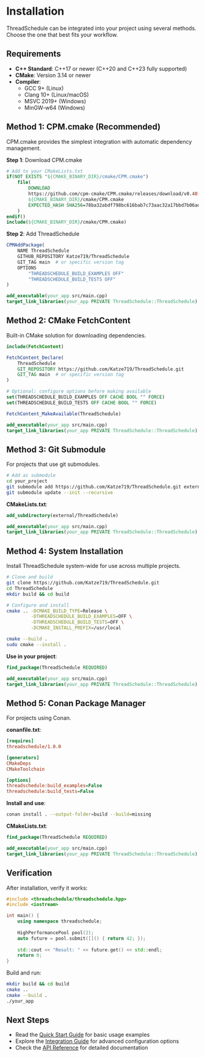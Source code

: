 # Installation

ThreadSchedule can be integrated into your project using several methods. Choose the one that best fits your workflow.

## Requirements

- **C++ Standard**: C++17 or newer (C++20 and C++23 fully supported)
- **CMake**: Version 3.14 or newer
- **Compiler**: 
  - GCC 9+ (Linux)
  - Clang 10+ (Linux/macOS)
  - MSVC 2019+ (Windows)
  - MinGW-w64 (Windows)

## Method 1: CPM.cmake (Recommended)

CPM.cmake provides the simplest integration with automatic dependency management.

**Step 1**: Download CPM.cmake

```cmake
# Add to your CMakeLists.txt
if(NOT EXISTS "${CMAKE_BINARY_DIR}/cmake/CPM.cmake")
    file(
        DOWNLOAD
        https://github.com/cpm-cmake/CPM.cmake/releases/download/v0.40.8/CPM.cmake
        ${CMAKE_BINARY_DIR}/cmake/CPM.cmake
        EXPECTED_HASH SHA256=78ba32abdf798bc616bab7c73aac32a17bbd7b06ad9e26a6add69de8f3ae4791
    )
endif()
include(${CMAKE_BINARY_DIR}/cmake/CPM.cmake)
```

**Step 2**: Add ThreadSchedule

```cmake
CPMAddPackage(
    NAME ThreadSchedule
    GITHUB_REPOSITORY Katze719/ThreadSchedule
    GIT_TAG main  # or specific version tag
    OPTIONS
        "THREADSCHEDULE_BUILD_EXAMPLES OFF"
        "THREADSCHEDULE_BUILD_TESTS OFF"
)

add_executable(your_app src/main.cpp)
target_link_libraries(your_app PRIVATE ThreadSchedule::ThreadSchedule)
```

## Method 2: CMake FetchContent

Built-in CMake solution for downloading dependencies.

```cmake
include(FetchContent)

FetchContent_Declare(
    ThreadSchedule
    GIT_REPOSITORY https://github.com/Katze719/ThreadSchedule.git
    GIT_TAG main  # or specific version tag
)

# Optional: configure options before making available
set(THREADSCHEDULE_BUILD_EXAMPLES OFF CACHE BOOL "" FORCE)
set(THREADSCHEDULE_BUILD_TESTS OFF CACHE BOOL "" FORCE)

FetchContent_MakeAvailable(ThreadSchedule)

add_executable(your_app src/main.cpp)
target_link_libraries(your_app PRIVATE ThreadSchedule::ThreadSchedule)
```

## Method 3: Git Submodule

For projects that use git submodules.

```bash
# Add as submodule
cd your_project
git submodule add https://github.com/Katze719/ThreadSchedule.git external/ThreadSchedule
git submodule update --init --recursive
```

**CMakeLists.txt**:
```cmake
add_subdirectory(external/ThreadSchedule)

add_executable(your_app src/main.cpp)
target_link_libraries(your_app PRIVATE ThreadSchedule::ThreadSchedule)
```

## Method 4: System Installation

Install ThreadSchedule system-wide for use across multiple projects.

```bash
# Clone and build
git clone https://github.com/Katze719/ThreadSchedule.git
cd ThreadSchedule
mkdir build && cd build

# Configure and install
cmake .. -DCMAKE_BUILD_TYPE=Release \
         -DTHREADSCHEDULE_BUILD_EXAMPLES=OFF \
         -DTHREADSCHEDULE_BUILD_TESTS=OFF \
         -DCMAKE_INSTALL_PREFIX=/usr/local

cmake --build .
sudo cmake --install .
```

**Use in your project**:
```cmake
find_package(ThreadSchedule REQUIRED)

add_executable(your_app src/main.cpp)
target_link_libraries(your_app PRIVATE ThreadSchedule::ThreadSchedule)
```

## Method 5: Conan Package Manager

For projects using Conan.

**conanfile.txt**:
```ini
[requires]
threadschedule/1.0.0

[generators]
CMakeDeps
CMakeToolchain

[options]
threadschedule:build_examples=False
threadschedule:build_tests=False
```

**Install and use**:
```bash
conan install . --output-folder=build --build=missing
```

**CMakeLists.txt**:
```cmake
find_package(ThreadSchedule REQUIRED)

add_executable(your_app src/main.cpp)
target_link_libraries(your_app PRIVATE ThreadSchedule::ThreadSchedule)
```

## Verification

After installation, verify it works:

```cpp
#include <threadschedule/threadschedule.hpp>
#include <iostream>

int main() {
    using namespace threadschedule;
    
    HighPerformancePool pool(2);
    auto future = pool.submit([]() { return 42; });
    
    std::cout << "Result: " << future.get() << std::endl;
    return 0;
}
```

Build and run:
```bash
mkdir build && cd build
cmake ..
cmake --build .
./your_app
```

## Next Steps

- Read the [Quick Start Guide](quick-start.md) for basic usage examples
- Explore the [Integration Guide](../INTEGRATION.md) for advanced configuration options
- Check the [API Reference](../ThreadSchedule/annotated.md) for detailed documentation
